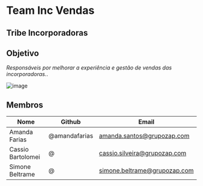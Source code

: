 

# Team Inc Vendas

## Tribe Incorporadoras

## Objetivo

*Responsáveis por melhorar a experiência e gestão de vendas das incorporadoras.*.

![image](https://user-images.githubusercontent.com/45209433/61793305-36d48180-adf5-11e9-9644-0a192a388a4c.png)

## Membros
Nome | Github  | Email
------------ | ------------- | -------------
Amanda Farias | @amandafarias | amanda.santos@grupozap.com
Cassio Bartolomei | @    | cassio.silveira@grupozap.com
Simone Beltrame | @   | simone.beltrame@grupozap.com
